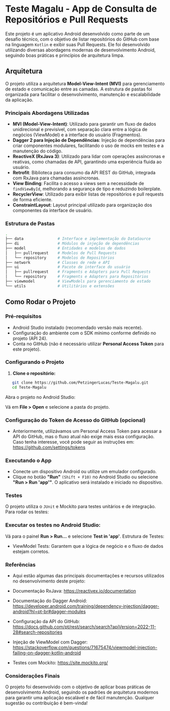 # Teste Magalu - App de Consulta de Repositórios e Pull Requests

Este projeto é um aplicativo Android desenvolvido como parte de um desafio técnico, com o objetivo de listar repositórios do GitHub com base na linguagem `Kotlin` e exibir suas Pull Requests. Ele foi desenvolvido utilizando diversas abordagens modernas de desenvolvimento Android, seguindo boas práticas e princípios de arquitetura limpa.

## Arquitetura

O projeto utiliza a arquitetura **Model-View-Intent (MVI)** para gerenciamento de estado e comunicação entre as camadas. A estrutura de pastas foi organizada para facilitar o desenvolvimento, manutenção e escalabilidade da aplicação.

### Principais Abordagens Utilizadas

- **MVI (Model-View-Intent)**: Utilizado para garantir um fluxo de dados unidirecional e previsível, com separação clara entre a lógica de negócios (ViewModel) e a interface do usuário (Fragmentos).
- **Dagger 2 para Injeção de Dependências**: Injeção de dependências para criar componentes modulares, facilitando o uso de mocks em testes e a manutenção do código.
- **ReactiveX (RxJava 3)**: Utilizado para lidar com operações assíncronas e reativas, como chamadas de API, garantindo uma experiência fluida ao usuário.
- **Retrofit**: Biblioteca para consumo da API REST do GitHub, integrada com RxJava para chamadas assíncronas.
- **View Binding**: Facilita o acesso a views sem a necessidade de `findViewById`, melhorando a segurança de tipo e reduzindo boilerplate.
- **RecyclerView**: Utilizado para exibir listas de repositórios e pull requests de forma eficiente.
- **ConstraintLayout**: Layout principal utilizado para organização dos componentes da interface de usuário.

### Estrutura de Pastas

```bash
.
├── data               # Interface e implementação do DataSource
├── di                 # Módulos de injeção de dependências
├── model              # Entidades e modelos de dados
│   ├── pullrequest    # Modelos de Pull Requests
│   └── repository     # Modelos de Repositórios
├── network            # Classes de rede e API
├── ui                 # Pacote de interface do usuário
│   ├── pullrequest    # Fragments e Adapters para Pull Requests
│   └── repository     # Fragments e Adapters para Repositórios
├── viewmodel          # ViewModels para gerenciamento de estado
└── utils              # Utilitários e extensões
```

## Como Rodar o Projeto

### Pré-requisitos

- Android Studio instalado (recomendado versão mais recente).
- Configuração do ambiente com o SDK mínimo conforme definido no projeto (API 24).
- Conta no GitHub (não é necessário utilizar **Personal Access Token** para este projeto).

### Configurando o Projeto

1. **Clone o repositório:**

```bash
   git clone https://github.com/PetzingerLucas/Teste-Magalu.git
   cd Teste-Magalu
```

Abra o projeto no Android Studio:

Vá em **File > Open** e selecione a pasta do projeto.

### Configuração do Token de Acesso do GitHub (opcional) 


- Anteriormente, utilizávamos um Personal Access Token para acessar a API do GitHub, mas o fluxo atual não exige mais essa configuração. Caso tenha interesse, você pode seguir as instruções em: https://github.com/settings/tokens

### Executando o App

- Conecte um dispositivo Android ou utilize um emulador configurado.
- Clique no botão **"Run"** ```(Shift + F10)``` no Android Studio ou selecione **"Run > Run 'app'"**.
O aplicativo será instalado e iniciado no dispositivo.

### Testes
O projeto utiliza o ```JUnit``` e Mockito para testes unitários e de integração. Para rodar os testes:

### Executar os testes no Android Studio:

Vá para o painel **Run > Run...** e selecione **Test in 'app'**.
Estrutura de Testes:

- ViewModel Tests: Garantem que a lógica de negócio e o fluxo de dados estejam corretos.

### Referências
- Aqui estão algumas das principais documentações e recursos utilizados no desenvolvimento deste projeto:

- Documentação RxJava:
https://reactivex.io/documentation

- Documentação do Dagger Android:
https://developer.android.com/training/dependency-injection/dagger-android?hl=pt-br#dagger-modules

- Configuração da API do GitHub:
https://docs.github.com/pt/rest/search/search?apiVersion=2022-11-28#search-repositories

- Injeção de ViewModel com Dagger:
https://stackoverflow.com/questions/71675474/viewmodel-injection-failing-on-dagger-kotlin-android

- Testes com Mockito:
https://site.mockito.org/

### Considerações Finais
O projeto foi desenvolvido com o objetivo de aplicar boas práticas de desenvolvimento Android, seguindo os padrões de arquitetura modernos para garantir uma aplicação escalável e de fácil manutenção. Qualquer sugestão ou contribuição é bem-vinda!
